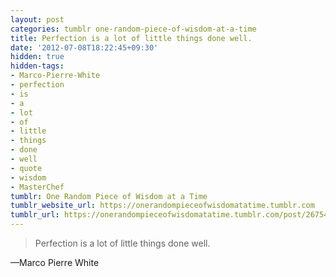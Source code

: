 ```yaml
---
layout: post
categories: tumblr one-random-piece-of-wisdom-at-a-time
title: Perfection is a lot of little things done well.
date: '2012-07-08T18:22:45+09:30'
hidden: true
hidden-tags:
- Marco-Pierre-White
- perfection
- is
- a
- lot
- of
- little
- things
- done
- well
- quote
- wisdom
- MasterChef
tumblr: One Random Piece of Wisdom at a Time
tumblr_website_url: https://onerandompieceofwisdomatatime.tumblr.com
tumblr_url: https://onerandompieceofwisdomatatime.tumblr.com/post/26754035187/perfection-is-a-lot-of-little-things-done-well
---
```

> Perfection is a lot of little things done well.

—Marco Pierre White
